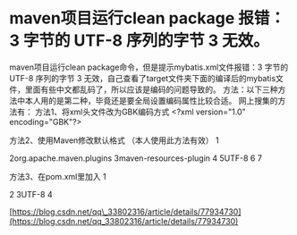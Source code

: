 # maven项目运行clean package 报错：3 字节的 UTF-8 序列的字节 3 无效。

maven项目运行clean package命令，但是提示mybatis.xml文件报错：3 字节的 UTF-8 序列的字节 3 无效，自己查看了target文件夹下面的编译后的mybatis文件，里面有些中文都乱码了，所以应该是编码的问题导致的。 方法：以下三种方法中本人用的是第二种，毕竟还是要全局设置编码属性比较合适。 网上搜集的方法有： 方法1、将xml头文件改为GBK编码方式 &lt;?xml version="1.0" encoding="GBK"?&gt;

方法2、使用Maven修改默认格式 （本人使用此方法有效） 1

 2org.apache.maven.plugins 3maven-resources-plugin 4 5UTF-8 6 7

方法3、在pom.xml里加入 1

 2 3UTF-8 4

[https://blog.csdn.net/qq\_33802316/article/details/77934730](https://blog.csdn.net/qq_33802316/article/details/77934730)

